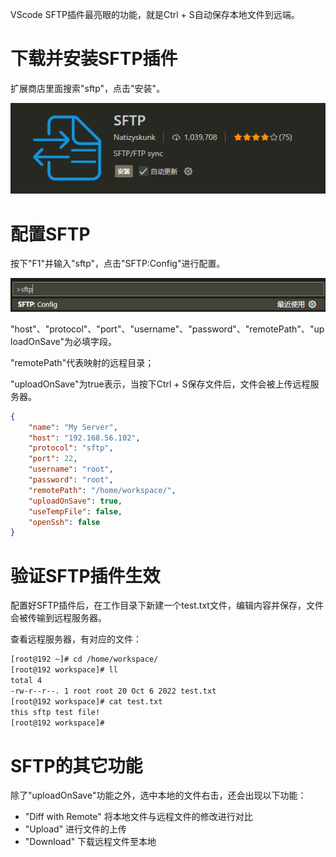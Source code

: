 VScode SFTP插件最亮眼的功能，就是Ctrl + S自动保存本地文件到远端。

# 下载并安装SFTP插件

扩展商店里面搜索"sftp"，点击"安装"。

![](assets/20250322_230528_image.png)

# 配置SFTP

按下"F1"并输入"sftp"，点击"SFTP:Config"进行配置。

![](assets/20250322_230633_image.png)

"host"、"protocol"、"port"、"username"、"password"、"remotePath"、"uploadOnSave"为必填字段。

"remotePath"代表映射的远程目录；

"uploadOnSave"为true表示，当按下Ctrl + S保存文件后，文件会被上传远程服务器。

```json
{
	"name": "My Server",
	"host": "192.168.56.102",
	"protocol": "sftp",
	"port": 22,
	"username": "root",
	"password": "root",
	"remotePath": "/home/workspace/",
	"uploadOnSave": true,
	"useTempFile": false,
	"openSsh": false
}
```

# 验证SFTP插件生效

配置好SFTP插件后，在工作目录下新建一个test.txt文件，编辑内容并保存，文件会被传输到远程服务器。

查看远程服务器，有对应的文件：

```bash
[root@192 ~]# cd /home/workspace/  
[root@192 workspace]# ll  
total 4  
-rw-r--r--. 1 root root 20 Oct 6 2022 test.txt  
[root@192 workspace]# cat test.txt  
this sftp test file!
[root@192 workspace]#  
```

# SFTP的其它功能

除了"uploadOnSave"功能之外，选中本地的文件右击，还会出现以下功能：

- "Diff with Remote" 将本地文件与远程文件的修改进行对比
- "Upload" 进行文件的上传
- "Download" 下载远程文件至本地
